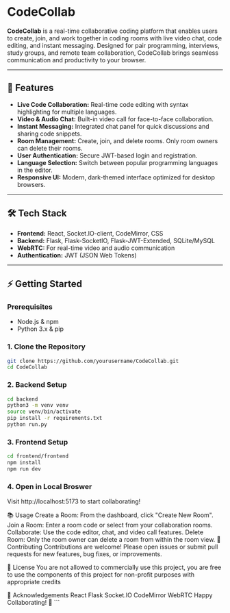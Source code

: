 # CodeCollab

**CodeCollab** is a real-time collaborative coding platform that enables users to create, join, and work together in coding rooms with live video chat, code editing, and instant messaging. Designed for pair programming, interviews, study groups, and remote team collaboration, CodeCollab brings seamless communication and productivity to your browser.

---

## 🚀 Features

- **Live Code Collaboration:** Real-time code editing with syntax highlighting for multiple languages.
- **Video & Audio Chat:** Built-in video call for face-to-face collaboration.
- **Instant Messaging:** Integrated chat panel for quick discussions and sharing code snippets.
- **Room Management:** Create, join, and delete rooms. Only room owners can delete their rooms.
- **User Authentication:** Secure JWT-based login and registration.
- **Language Selection:** Switch between popular programming languages in the editor.
- **Responsive UI:** Modern, dark-themed interface optimized for desktop browsers.

---

## 🛠️ Tech Stack

- **Frontend:** React, Socket.IO-client, CodeMirror, CSS
- **Backend:** Flask, Flask-SocketIO, Flask-JWT-Extended, SQLite/MySQL
- **WebRTC:** For real-time video and audio communication
- **Authentication:** JWT (JSON Web Tokens)

---

## ⚡ Getting Started

### Prerequisites

- Node.js & npm
- Python 3.x & pip

### 1. Clone the Repository

```bash
git clone https://github.com/yourusername/CodeCollab.git
cd CodeCollab
```

### 2. Backend Setup

```bash
cd backend
python3 -m venv venv
source venv/bin/activate
pip install -r requirements.txt
python run.py
```
### 3. Frontend Setup
```bash
cd frontend/frontend
npm install
npm run dev
```

### 4. Open in Local Broswer
Visit http://localhost:5173 to start collaborating!


📚 Usage
Create a Room: From the dashboard, click "Create New Room".
Join a Room: Enter a room code or select from your collaboration rooms.
Collaborate: Use the code editor, chat, and video call features.
Delete Room: Only the room owner can delete a room from within the room view.
📝 Contributing
Contributions are welcome! Please open issues or submit pull requests for new features, bug fixes, or improvements.

📄 License
You are not allowed to commercially use this project, you are free to use the components of this project for non-profit purposes with appropriate credits

🙏 Acknowledgements
React
Flask
Socket.IO
CodeMirror
WebRTC
Happy Collaborating! 🚀 ```